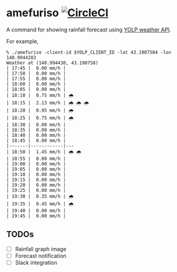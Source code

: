 # amefuriso [![CircleCI](https://circleci.com/gh/int128/amefuriso.svg?style=shield)](https://circleci.com/gh/int128/amefuriso)

A command for showing rainfall forecast using [YOLP weather API](https://developer.yahoo.co.jp/webapi/map/openlocalplatform/v1/weather.html).

For example,

```
% ./amefuriso -client-id $YOLP_CLIENT_ID -lat 43.1907584 -lon 140.9944283
Weather at (140.994430, 43.190758)
| 17:45 |  0.00 mm/h |
| 17:50 |  0.00 mm/h |
| 17:55 |  0.00 mm/h |
| 18:00 |  0.00 mm/h |
| 18:05 |  0.00 mm/h |
| 18:10 |  0.75 mm/h | 🌧
| 18:15 |  2.13 mm/h | 🌧 🌧 🌧
| 18:20 |  0.95 mm/h | 🌧
| 18:25 |  0.75 mm/h | 🌧
| 18:30 |  0.00 mm/h |
| 18:35 |  0.00 mm/h |
| 18:40 |  0.00 mm/h |
| 18:45 |  0.00 mm/h |
|-------|------------|---
| 18:50 |  1.45 mm/h | 🌧 🌧
| 18:55 |  0.00 mm/h |
| 19:00 |  0.00 mm/h |
| 19:05 |  0.00 mm/h |
| 19:10 |  0.00 mm/h |
| 19:15 |  0.00 mm/h |
| 19:20 |  0.00 mm/h |
| 19:25 |  0.00 mm/h |
| 19:30 |  0.35 mm/h | 🌧
| 19:35 |  0.45 mm/h | 🌧
| 19:40 |  0.00 mm/h |
| 19:45 |  0.00 mm/h |
```

## TODOs

- [ ] Rainfall graph image
- [ ] Forecast notification
- [ ] Slack integration
